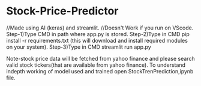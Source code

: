 # Stock-Price-Predictor
//Made using AI (keras) and streamlit. 
//Doesn't Work if you run on VScode.
Step-1)Type CMD in path where app.py is stored.
Step-2)Type in CMD pip install -r requirements.txt (this will download and install required modules on your system).
Step-3)Type in CMD streamlit run app.py

Note-stock price data will be fetched from yahoo finance and please search valid stock tickers(that are available from yahoo finance).
To understand indepth working of model used and trained open StockTrenPrediction,ipynb file.



